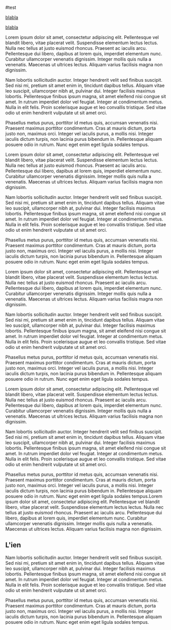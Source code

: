#test

[blabla](#lien)

[blabla](#l-ien)


Lorem ipsum dolor sit amet, consectetur adipiscing elit. Pellentesque vel blandit libero, vitae placerat velit. Suspendisse elementum lectus lectus. Nulla nec tellus at justo euismod rhoncus. Praesent ac iaculis arcu. Pellentesque dui libero, dapibus at lorem quis, imperdiet elementum nunc. Curabitur ullamcorper venenatis dignissim. Integer mollis quis nulla a venenatis. Maecenas ut ultrices lectus. Aliquam varius facilisis magna non dignissim.

Nam lobortis sollicitudin auctor. Integer hendrerit velit sed finibus suscipit. Sed nisi mi, pretium sit amet enim in, tincidunt dapibus tellus. Aliquam vitae leo suscipit, ullamcorper nibh at, pulvinar dui. Integer facilisis maximus lobortis. Pellentesque finibus ipsum magna, sit amet eleifend nisi congue sit amet. In rutrum imperdiet dolor vel feugiat. Integer at condimentum metus. Nulla in elit felis. Proin scelerisque augue et leo convallis tristique. Sed vitae odio ut enim hendrerit vulputate ut sit amet orci.

Phasellus metus purus, porttitor id metus quis, accumsan venenatis nisi. Praesent maximus porttitor condimentum. Cras at mauris dictum, porta justo non, maximus orci. Integer vel iaculis purus, a mollis nisi. Integer iaculis dictum turpis, non lacinia purus bibendum in. Pellentesque aliquam posuere odio in rutrum. Nunc eget enim eget ligula sodales tempus.

Lorem ipsum dolor sit amet, consectetur adipiscing elit. Pellentesque vel blandit libero, vitae placerat velit. Suspendisse elementum lectus lectus. Nulla nec tellus at justo euismod rhoncus. Praesent ac iaculis arcu. Pellentesque dui libero, dapibus at lorem quis, imperdiet elementum nunc. Curabitur ullamcorper venenatis dignissim. Integer mollis quis nulla a venenatis. Maecenas ut ultrices lectus. Aliquam varius facilisis magna non dignissim.

Nam lobortis sollicitudin auctor. Integer hendrerit velit sed finibus suscipit. Sed nisi mi, pretium sit amet enim in, tincidunt dapibus tellus. Aliquam vitae leo suscipit, ullamcorper nibh at, pulvinar dui. Integer facilisis maximus lobortis. Pellentesque finibus ipsum magna, sit amet eleifend nisi congue sit amet. In rutrum imperdiet dolor vel feugiat. Integer at condimentum metus. Nulla in elit felis. Proin scelerisque augue et leo convallis tristique. Sed vitae odio ut enim hendrerit vulputate ut sit amet orci.

Phasellus metus purus, porttitor id metus quis, accumsan venenatis nisi. Praesent maximus porttitor condimentum. Cras at mauris dictum, porta justo non, maximus orci. Integer vel iaculis purus, a mollis nisi. Integer iaculis dictum turpis, non lacinia purus bibendum in. Pellentesque aliquam posuere odio in rutrum. Nunc eget enim eget ligula sodales tempus.

Lorem ipsum dolor sit amet, consectetur adipiscing elit. Pellentesque vel blandit libero, vitae placerat velit. Suspendisse elementum lectus lectus. Nulla nec tellus at justo euismod rhoncus. Praesent ac iaculis arcu. Pellentesque dui libero, dapibus at lorem quis, imperdiet elementum nunc. Curabitur ullamcorper venenatis dignissim. Integer mollis quis nulla a venenatis. Maecenas ut ultrices lectus. Aliquam varius facilisis magna non dignissim.

Nam lobortis sollicitudin auctor. Integer hendrerit velit sed finibus suscipit. Sed nisi mi, pretium sit amet enim in, tincidunt dapibus tellus. Aliquam vitae leo suscipit, ullamcorper nibh at, pulvinar dui. Integer facilisis maximus lobortis. Pellentesque finibus ipsum magna, sit amet eleifend nisi congue sit amet. In rutrum imperdiet dolor vel feugiat. Integer at condimentum metus. Nulla in elit felis. Proin scelerisque augue et leo convallis tristique. Sed vitae odio ut enim hendrerit vulputate ut sit amet orci.

Phasellus metus purus, porttitor id metus quis, accumsan venenatis nisi. Praesent maximus porttitor condimentum. Cras at mauris dictum, porta justo non, maximus orci. Integer vel iaculis purus, a mollis nisi. Integer iaculis dictum turpis, non lacinia purus bibendum in. Pellentesque aliquam posuere odio in rutrum. Nunc eget enim eget ligula sodales tempus.

Lorem ipsum dolor sit amet, consectetur adipiscing elit. Pellentesque vel blandit libero, vitae placerat velit. Suspendisse elementum lectus lectus. Nulla nec tellus at justo euismod rhoncus. Praesent ac iaculis arcu. Pellentesque dui libero, dapibus at lorem quis, imperdiet elementum nunc. Curabitur ullamcorper venenatis dignissim. Integer mollis quis nulla a venenatis. Maecenas ut ultrices lectus. Aliquam varius facilisis magna non dignissim.

Nam lobortis sollicitudin auctor. Integer hendrerit velit sed finibus suscipit. Sed nisi mi, pretium sit amet enim in, tincidunt dapibus tellus. Aliquam vitae leo suscipit, ullamcorper nibh at, pulvinar dui. Integer facilisis maximus lobortis. Pellentesque finibus ipsum magna, sit amet eleifend nisi congue sit amet. In rutrum imperdiet dolor vel feugiat. Integer at condimentum metus. Nulla in elit felis. Proin scelerisque augue et leo convallis tristique. Sed vitae odio ut enim hendrerit vulputate ut sit amet orci.

Phasellus metus purus, porttitor id metus quis, accumsan venenatis nisi. Praesent maximus porttitor condimentum. Cras at mauris dictum, porta justo non, maximus orci. Integer vel iaculis purus, a mollis nisi. Integer iaculis dictum turpis, non lacinia purus bibendum in. Pellentesque aliquam posuere odio in rutrum. Nunc eget enim eget ligula sodales tempus.Lorem ipsum dolor sit amet, consectetur adipiscing elit. Pellentesque vel blandit libero, vitae placerat velit. Suspendisse elementum lectus lectus. Nulla nec tellus at justo euismod rhoncus. Praesent ac iaculis arcu. Pellentesque dui libero, dapibus at lorem quis, imperdiet elementum nunc. Curabitur ullamcorper venenatis dignissim. Integer mollis quis nulla a venenatis. Maecenas ut ultrices lectus. Aliquam varius facilisis magna non dignissim.

## L'ien

Nam lobortis sollicitudin auctor. Integer hendrerit velit sed finibus suscipit. Sed nisi mi, pretium sit amet enim in, tincidunt dapibus tellus. Aliquam vitae leo suscipit, ullamcorper nibh at, pulvinar dui. Integer facilisis maximus lobortis. Pellentesque finibus ipsum magna, sit amet eleifend nisi congue sit amet. In rutrum imperdiet dolor vel feugiat. Integer at condimentum metus. Nulla in elit felis. Proin scelerisque augue et leo convallis tristique. Sed vitae odio ut enim hendrerit vulputate ut sit amet orci.

Phasellus metus purus, porttitor id metus quis, accumsan venenatis nisi. Praesent maximus porttitor condimentum. Cras at mauris dictum, porta justo non, maximus orci. Integer vel iaculis purus, a mollis nisi. Integer iaculis dictum turpis, non lacinia purus bibendum in. Pellentesque aliquam posuere odio in rutrum. Nunc eget enim eget ligula sodales tempus.
